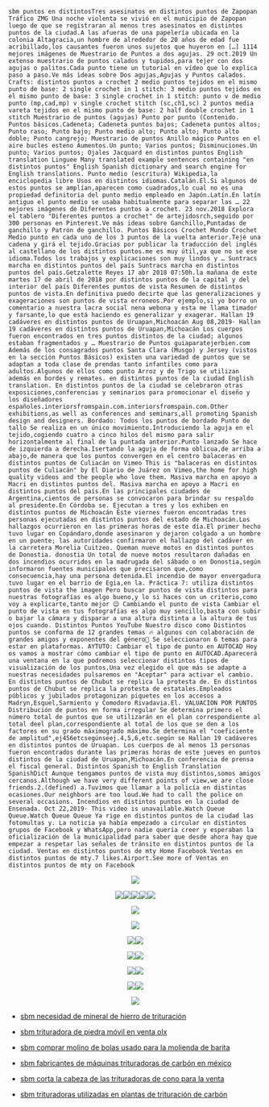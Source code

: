 
```
sbm puntos en distintosTres asesinatos en distintos puntos de Zapopan Tráfico ZMG Una noche violenta se vivió en el municipio de Zapopan luego de que se registraran al menos tres asesinatos en distintos puntos de la ciudad.A las afueras de una papelería ubicada en la colonia Altagracia,un hombre de alrededor de 20 años de edad fue acribillado,los causantes fueron unos sujetos que huyeron en […] 1114 mejores imágenes de Muestrario de Puntos a dos agujas. 29 oct.2019 Un extenso muestrario de puntos calados y tupidos,para tejer con dos agujas o palitos.Cada punto tiene un tutorial en vídeo que lo explica paso a paso.Ve más ideas sobre Dos agujas,Agujas y Puntos calados. Crafts: distintos puntos a crochet 2 medio puntos tejidos en el mismo punto de base: 2 single crochet in 1 stitch: 3 medio puntos tejidos en el mismo punto de base: 3 single crochet in 1 stitch: punto v de medio punto (mp,cad,mp) v single crochet stitch (sc,ch1,sc) 2 puntos media vareta tejidos en el mismo punto de base: 2 half double crochet in 1 stitch Muestrario de puntos (agujas) Punto por punto (Contenido. Puntos básicos.Cadeneta; Cadeneta puntos bajos; Cadeneta puntos altos; Punto raso; Punto bajo; Punto medio alto; Punto alto; Punto alto doble; Punto cangrejo; Muestrario de puntos Anillo mágico Puntos en el aire bucles esteno Aumentos.Un punto; Varios puntos; Disminuciones.Un punto; Varios puntos; Ojales Jacquard en distintos puntos English translation Linguee Many translated example sentences containing "en distintos puntos" English Spanish dictionary and search engine for English translations. Punto medio (escritura) Wikipedia,la enciclopedia libre Usos en distintos idiomas.Catalán.El.Si algunos de estos puntos se amplían,aparecen como cuadrados,lo cual no es una propiedad definitoria del punto medio empleado en Japón.Latín.En latín antiguo el punto medio se usaba habitualmente para separar las … 22 mejores imágenes de Diferentes puntos a crochet. 23 nov.2018 Explora el tablero "Diferentes puntos a crochet" de artejidosrch,seguido por 300 personas en Pinterest.Ve más ideas sobre Ganchillo,Puntadas de ganchillo y Patrón de ganchillo. Puntos Básicos Crochet Mundo Crochet Medio punto en cada uno de los 3 puntos de la vuelta anterior.Tejé una cadena y girá el tejido.Gracias por publicar la traducción del inglés al castellano de los distintos puntos.me es muy útil,ya que no se ese idioma.Todos los trabajos y explicaciones son muy lindos y … Suntracs marcha en distintos puntos del país Suntracs marcha en distintos puntos del país.Getzalette Reyes 17 abr 2018 07:50h.la mañana de este martes 17 de abril de 2018 por distintos puntos de la capital y del interior del país Diferentes puntos de vista Resumen de distintos puntos de vista.En definitiva puedo decirte que las generalizaciones y exageraciones son puntos de vista erroneos.Por ejemplo,si yo borro un comentario a nuestra lacra social nena webona y esta me llama timador y farsante,lo que está haciendo es generalizar y exagerar. Hallan 19 cadáveres en distintos puntos de Uruapan,Michoacán Aug 08,2019· Hallan 19 cadáveres en distintos puntos de Uruapan,Michoacán Los cuerpos fueron encontrados en tres puntos distintos de la ciudad; algunos estaban fragmentados y … Muestrario de Puntos guiaparatejerbien.com Además de los consagrados puntos Santa Clara (Musgo) y Jersey (vistos en la sección Puntos Básicos) existen una variedad de puntos que se adaptan a toda clase de prendas tanto infantiles como para adultos.Algunos de ellos como punto Arroz y de Trigo se utilizan además en bordes y remates. en distintos puntos de la ciudad English translation. En distintos puntos de la ciudad se celebraron otras exposiciones,conferencias y seminarios para promocionar el diseño y los diseñadores españoles.interiorsfromspain.com.interiorsfromspain.com.Other exhibitions,as well as conferences and seminars,all promoting Spanish design and designers. Bordado: Todos los puntos de bordado Punto de tallo Se realiza en un único movimiento.Introduciendo la aguja en el tejido,cogiendo cuatro a cinco hilos del mismo para salir horizontalmente al final de la puntada anterior.Punto lanzado Se hace de izquierda a derecha.Isertando la aguja de forma oblicua,de arriba a abajo,de manera que los puntos convergen en el centro balaceras en distintos puntos de Culiacán on Vimeo This is "balaceras en distintos puntos de Culiacán" by El Diario de Juárez on Vimeo,the home for high quality videos and the people who love them. Masiva marcha en apoyo a Macri en distintos puntos del. Masiva marcha en apoyo a Macri en distintos puntos del país.En las principales ciudades de Argentina,cientos de personas se convocaron para brindar su respaldo al presidente.En Córdoba se. Ejecutan a tres y los exhiben en distintos puntos de Michoacán Este viernes fueron encontradas tres personas ejecutadas en distintos puntos del estado de Michoacán.Los hallazgos ocurrieron en las primeras horas de este día.El primer hecho tuvo lugar en Copándaro,donde asesinaron y dejaron colgado a un hombre en un puente; las autoridades confirmaron el hallazgo del cadáver en la carretera Morelia Cuitzeo. Queman nueve motos en distintos puntos de Donostia. donostia Un total de nueve motos resultaron dañadas en dos incendios ocurridos en la madrugada del sábado o en Donostia,según informaron fuentes municipales que precisaron que,como consecuencia,hay una persona detenida.El incendio de mayor envergadura tuvo lugar en el barrio de Egia,en la. Práctica 7: utiliza distintos puntos de vista the imagen Pero buscar puntos de vista distintos para nuestras fotografías es algo bueno,y lo si haces con un criterio,como voy a explicarte,tanto mejor 😉 Cambiando el punto de vista Cambiar el punto de vista en tus fotografías es algo muy sencillo,basta con subir o bajar la cámara y disparar a una altura distinta a la altura de tus ojos cuando. Distintos Puntos YouTube Nuestro disco como Distintos puntos se conforma de 12 grandes temas 🔥 algunos con colaboración de grandes amigos y exponentes del género💯 Se seleccionaron 6 temas para estar en plataformas. AYTUTO: Cambiar el tipo de punto en AUTOCAD Hoy os vamos a mostrar cómo cambiar el tipo de punto en AUTOCAD.Aparecerá una ventana en la que podremos seleccionar distintos tipos de visualización de los puntos.Una vez elegido el que más se adapte a nuestras necesidades pulsaremos en "Aceptar" para activar el cambio. En distintos puntos de Chubut se replica la protesta de. En distintos puntos de Chubut se replica la protesta de estatales.Empleados públicos y jubilados protagonizan piquetes en los accesos a Madryn,Esquel,Sarmiento y Comodoro Rivadavia.El. VALUACION POR PUNTOS Distribución de puntos en forma irregular Se determina primero el número total de puntos que se utilizarán en el plan correspondiente al total deel plan,correspondiente al total de los que se den a los factores en su grado máximogrado máximo.Se determina el "coeficiente de amplitud",ej456etcsegúnseej.4,5,6,etc.según se Hallan 19 cadáveres en distintos puntos de Uruapan. Los cuerpos de al menos 13 personas fueron encontrados durante las primeras horas de este jueves en puntos distintos de la ciudad de Uruapan,Michoacán.En conferencia de prensa el fiscal general. Distintos Spanish to English Translation SpanishDict Aunque tengamos puntos de vista muy distintos,somos amigos cercanos.Although we have very different points of view,we are close friends.2.(defined) a.Tuvimos que llamar a la policía en distintas ocasiones.Our neighbors are too loud.We had to call the police on several occasions. Incendios en distintos puntos en la ciudad de Ensenada. Oct 22,2019· This video is unavailable.Watch Queue Queue.Watch Queue Queue Ya rige en distintos puntos de la ciudad las fotomultas y. La noticia ya había empezado a circular en distintos grupos de Facebook y WhatsApp,pero nadie quería creer y esperaban la oficialización de la municipalidad para saber que desde ahora hay que empezar a respetar las señales de tránsito en distintos puntos de la ciudad. Ventas en distintos puntos de mty Home Facebook Ventas en distintos puntos de mty.7 likes.Airport.See more of Ventas en distintos puntos de mty on Facebook 
```

<div align="center">

<a href="https://es-crusher.shibang-china.com/github&k=sbm+puntos+en+distintos"><img src="https://static.shibang-china.com/es/crusher/logo.jpg"></a>

<a href="https://es-crusher.shibang-china.com/github&k=sbm+puntos+en+distintos"><img src="https://static.shibang-china.com/es/crusher/index.jpg"></a><a href="https://es-crusher.shibang-china.com/material.htmlgithub&k=sbm+puntos+en+distintos"><img src="https://static.shibang-china.com/es/crusher/material.jpg"></a><a href="https://es-crusher.shibang-china.com/application.htmlgithub&k=sbm+puntos+en+distintos"><img src="https://static.shibang-china.com/es/crusher/application.jpg"></a><a href="https://es-crusher.shibang-china.com/aboutus.htmlgithub&k=sbm+puntos+en+distintos"><img src="https://static.shibang-china.com/es/crusher/aboutus.jpg"></a><a href="https://es-crusher.shibang-china.com/contact.htmlgithub&k=sbm+puntos+en+distintos"><img src="https://static.shibang-china.com/es/crusher/contact.jpg"></a>

<a href="https://es-crusher.shibang-china.com/github&k=sbm+puntos+en+distintos"><img src="https://static.shibang-china.com/es/crusher/banner.jpg"></a>

<a href="https://swt.shibang-china.com/github&k=sbm+puntos+en+distintos"><img src="https://static.shibang-china.com/es/crusher/text.jpg"></a>

<a href="https://swt.shibang-china.com/github&k=sbm+puntos+en+distintos"><img src="https://static.shibang-china.com/es/crusher/chat.jpg"></a><a href="https://es-crusher.shibang-china.com/contact.htmlgithub&k=sbm+puntos+en+distintos"><img src="https://static.shibang-china.com/es/crusher/message.jpg"></a>

<a href="https://es-crusher.shibang-china.com/products/pe.htmlgithub&k=sbm+puntos+en+distintos"><img src="https://static.shibang-china.com/es/crusher/pe.jpg"></a><a href="https://es-crusher.shibang-china.com/products/pf.htmlgithub&k=sbm+puntos+en+distintos"><img src="https://static.shibang-china.com/es/crusher/pf.jpg"></a>

<a href="https://es-crusher.shibang-china.com/products/hpt.htmlgithub&k=sbm+puntos+en+distintos"><img src="https://static.shibang-china.com/es/crusher/hpt.jpg"></a><a href="https://es-crusher.shibang-china.com/products/vsi.htmlgithub&k=sbm+puntos+en+distintos"><img src="https://static.shibang-china.com/es/crusher/vsi.jpg"></a>

<a href="https://es-crusher.shibang-china.com/products/klv.htmlgithub&k=sbm+puntos+en+distintos"><img src="https://static.shibang-china.com/es/crusher/klv.jpg"></a><a href="https://es-crusher.shibang-china.com/products/portable.htmlgithub&k=sbm+puntos+en+distintos"><img src="https://static.shibang-china.com/es/crusher/portable.jpg"></a>

<a href="https://swt.shibang-china.com/github&k=sbm+puntos+en+distintos"><img src="https://static.shibang-china.com/es/crusher/case.jpg"></a>

</div>


* [sbm necesidad de mineral de hierro de trituración](sbm%20necesidad%20de%20mineral%20de%20hierro%20de%20trituraci%C3%B3n.md)

* [sbm trituradora de piedra móvil en venta olx](sbm%20trituradora%20de%20piedra%20m%C3%B3vil%20en%20venta%20olx.md)

* [sbm comprar molino de bolas usado para la molienda de barita](sbm%20comprar%20molino%20de%20bolas%20usado%20para%20la%20molienda%20de%20barita.md)

* [sbm fabricantes de máquinas trituradoras de carbón en méxico](sbm%20fabricantes%20de%20m%C3%A1quinas%20trituradoras%20de%20carb%C3%B3n%20en%20m%C3%A9xico.md)

* [sbm corta la cabeza de las trituradoras de cono para la venta](sbm%20corta%20la%20cabeza%20de%20las%20trituradoras%20de%20cono%20para%20la%20venta.md)

* [sbm trituradoras utilizadas en plantas de trituración de carbón](sbm%20trituradoras%20utilizadas%20en%20plantas%20de%20trituraci%C3%B3n%20de%20carb%C3%B3n.md)